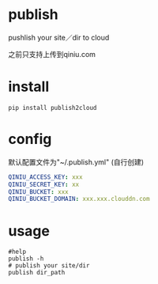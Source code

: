 # publish
pushlish your site／dir to cloud

之前只支持上传到qiniu.com

# install
`pip install publish2cloud`

# config
默认配置文件为"~/.publish.yml" (自行创建)

```yaml
QINIU_ACCESS_KEY: xxx
QINIU_SECRET_KEY: xx
QINIU_BUCKET: xxx
QINIU_BUCKET_DOMAIN: xxx.xxx.clouddn.com
```

# usage
```
#help
publish -h
# publish your site/dir
publish dir_path
```
